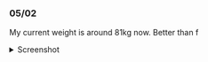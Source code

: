 ### 05/02
My current weight is around 81kg now. Better than f

<details>
	<summary>Screenshot</summary>
	<img src="https://media.discordapp.net/attachments/810551417043419170/1096001304024846356/Screenshot_20230413-111552.png?width=642&height=1390" />
</details>